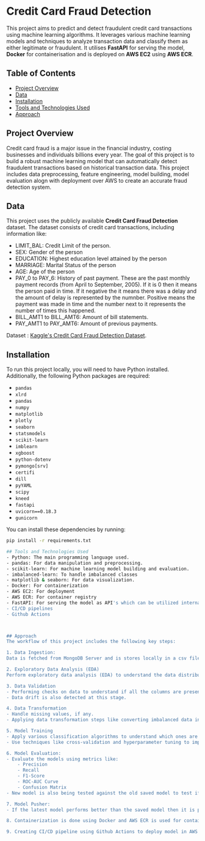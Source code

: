 # Credit Card Fraud Detection

This project aims to predict and detect fraudulent credit card transactions using machine learning algorithms. It leverages various machine learning models and techniques to analyze transaction data and classify them as either legitimate or fraudulent.
It utilises **FastAPI** for serving the model, **Docker** for containerisation and is deployed on **AWS EC2** using **AWS ECR**.

## Table of Contents

- [Project Overview](#project-overview)
- [Data](#data)
- [Installation](#installation)
- [Tools and Technologies Used](#tools-and-technologies-used)
- [Approach](#approach)


## Project Overview

Credit card fraud is a major issue in the financial industry, costing businesses and individuals billions every year. The goal of this project is to build a robust machine learning model that can automatically detect fraudulent transactions based on historical transaction data. This project includes data preprocessing, feature engineering, model building, model evaluation alogn with deployment over AWS to create an accurate fraud detection system.

## Data

This project uses the publicly available **Credit Card Fraud Detection** dataset. The dataset consists of credit card transactions, including information like:

 - LIMIT_BAL: Credit Limit of the person.
 - SEX: Gender of the person
 - EDUCATION: Highest education level attained by the person
 - MARRIAGE: Marital Status of the person
 - AGE: Age of the person
 - PAY_0 to PAY_6: History of past payment. These are the past monthly payment records (from April to September, 2005). If it is 0 then it means the person paid in time. If it negative the it means there was a delay and the amount of delay is represented by the numnber. Positive means the payment was made in time and the number next to it represents the number of times this happened.
 - BILL_AMT1 to BILL_AMT6: Amount of bill statements.
 - PAY_AMT1 to PAY_AMT6: Amount of previous payments. 

Dataset : [Kaggle's Credit Card Fraud Detection Dataset](https://www.kaggle.com/datasets/mlg-ulb/creditcardfraud).


## Installation

To run this project locally, you will need to have Python installed. Additionally, the following Python packages are required:

- `pandas`
- `xlrd`
- `pandas`
- `numpy`
- `matplotlib`
- `plotly`
- `seaborn`
- `statsmodels`
- `scikit-learn`
- `imblearn`
- `xgboost`
- `python-dotenv`
- `pymongo[srv]`
- `certifi`
- `dill`
- `pyYAML`
- `scipy`
- `kneed`
- `fastapi`
- `uvicorn==0.18.3`
- `gunicorn`


You can install these dependencies by running:

```bash
pip install -r requirements.txt

## Tools and Technologies Used
- Python: The main programming language used.
- pandas: For data manipulation and preprocessing.
- scikit-learn: For machine learning model building and evaluation.
- imbalanced-learn: To handle imbalanced classes 
- matplotlib & seaborn: For data visualization.
- Docker: For containerization
- AWS EC2: For deployment
- AWS ECR: For container registry
- FastAPI: For serving the model as API's which can be utilized internally or by 3rd party vendors. 
- CI/CD pipelines
- Github Actions



## Approach
The workflow of this project includes the following key steps:

1. Data Ingestion: 
Data is fetched from MongoDB Server and is stores locally in a csv file. 

2. Exploratory Data Analysis (EDA)
Perform exploratory data analysis (EDA) to understand the data distribution and feature relationships.

3. Data Validation
- Performing checks on data to understand if all the columns are present and also the type of column is coming as expected.
- Data drift is also detected at this stage.

4. Data Transformation
- Handle missing values, if any.
- Applying data transformation steps like converting imbalanced data into balanced data using SmoteTomek. 

5. Model Training
- Apply various classification algorithms to understand which ones are performing the best. Out of all the different classification methods tried during Exploratory Data Analysis, Random Forest and XGBoost performed the best.
- Use techniques like cross-validation and hyperparameter tuning to improve model performance.

6. Model Evaluation:
- Evaluate the models using metrics like:
    - Precision
    - Recall
    - F1-Score
    - ROC-AUC Curve
    - Confusion Matrix
- New model is also being tested against the old saved model to test if the model trained on latest data performs better than the saved model. 

7. Model Pusher:
- If the latest model performs better than the saved model then it is pushed production. 

8. Containerization is done using Docker and AWS ECR is used for container registry to store the container privately.

9. Creating CI/CD pipeline using Github Actions to deploy model in AWS EC2. 

